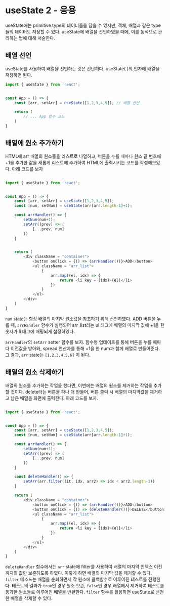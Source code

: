 # useState 2 - 응용


useState에는 primitive type의 데이터들을 담을 수 있지만, 객체, 배열과 같은 type들의 데이터도 저장할 수 있다. useState에 배열을 선언하였을 때에, 이를 동적으로 관리하는 법에 대해 서술한다.


## 배열 선언


useState를 사용하여 배열을 선언하는 것은 간단하다. useState( )의 인자에 배열을 저장하면 된다.

```javascript
import { useState } from 'react';


const App = () => {
	const [arr, setArr] = useState([1,2,3,4,5]); // 배열 선언

	return (
		// ... App 함수 코드
	)
}
```


## 배열에 원소 추가하기


HTML에 arr 배열의 원소들을 리스트로 나열하고, 버튼을 누를 때마다 원소 끝 번호에 +1을 추가한 값을 새롭게 리스트에 추가하여 HTML에 출력시키는 코드를 작성해보았다. 아래 코드를 보자

```javascript

import { useState } from 'react';


const App = () => {
	const [arr, setArr] = useState([1,2,3,4,5]);
	const [num, setNum] = useState(arr[arr.length-1]+1);

	const arrHandler() => {
		setNum(num+1);
		setArr((prev) => (
			[...prev, num] 
		))
	}


	return (
		<div className = "container">
			<button onClick = {() => (arrHandler())}>ADD</button>
			<ul className = "arr_list">
				{
					arr.map((el, idx) => {
						return <li key = {idx}>{el}</li>
					})
				}
			</ul>
		</div>
	)
}
```

`num`  state는 항상 배열의 마지막 원소값을  참조하기 위해 선언하였다. ADD 버튼을 누를 때, `arrHandler`  함수가 실행되어 arr_list라는 ul 태그에 배열의 마지막 값에 +1을 한 숫자가 li 태그에 매핑되게 설정하였다. 

`arrHandler`의 `setArr` setter 함수를 보자. 함수형 업데이트를 통해 버튼을 누를 때마다 이전값을 받아와, spread 연산자를 통해 +1을 한 num과 함께 배열로 만들어준다. 그 결과, `arr`  state는 `[1,2,3,4,5,6]` 이 된다.


## 배열의 원소 삭제하기


배열의 원소를 추가하는 작업을 했다면, 이번에는 배열의 원소를 제거하는 작업을 추가할 것이다. delete라는 버튼을 하나 더 만들어, 버튼 클릭 시 배열의 마지막값을 제거하고 남은 배열을 화면에 출력한다. 아래 코드를 보자.

```javascript

import { useState } from 'react';


const App = () => {
	const [arr, setArr] = useState([1,2,3,4,5]);
	const [num, setNum] = useState(arr[arr.length-1]+1);

	const arrHandler() => {
		setNum(num+1);
		setArr((prev) => (
			[...prev, num] 
		))
	}

	const deleteHandler() => {
		setArr(arr.filter((it, idx, arr2) => idx < arr2.length-1))
	}

	return (
		<div className = "container">
			<button onClick = {() => (arrHandler())}>ADD</button>
			<button onClick = {() => (deleteHandler())}>DELETE</button>
			<ul className = "arr_list">
				{
					arr.map((el, idx) => {
						return <li key = {idx}>{el}</li>
					})
				}
			</ul>
		</div>
	)
}


```

`deleteHandler`  함수에서는 `arr` state에 filter를 사용하여 배열의 마지막 인덱스 이전까지의 값만 보존하도록 하였다. 이렇게 하면 배열의 마지막 값을 제거할 수 있다. `filter`  메소드는 배열을 순회하면서 각 원소에 콜백함수로 이루어진 테스트를 진행한다. 테스트의 결과가 `true`인 경우 원소 보존, `false`인 경우 배열에서 제거하여 테스트를 통과한 원소들로 이루어진 배열을 반환한다. `filter` 함수를 활용하면 useState로 선언한 배열을 삭제할 수 있다.